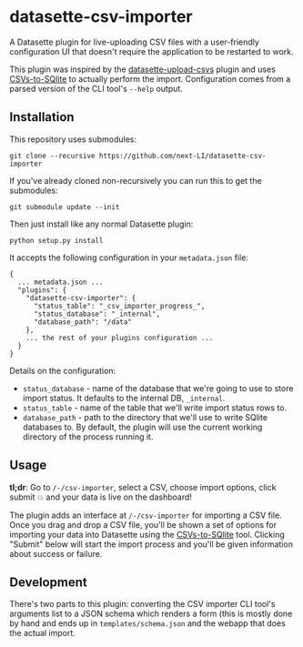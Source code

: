 # datasette-csv-importer

A Datasette plugin for live-uploading CSV files with a user-friendly configuration UI that doesn't require the application to be restarted to work.

This plugin was inspired by the [datasette-upload-csvs](https://github.com/simonw/datasette-upload-csvs) plugin and uses [CSVs-to-SQlite](https://github.com/simonw/csvs-to-sqlite) to actually perform the import. Configuration comes from a parsed version of the CLI tool's `--help` output.

## Installation

This repository uses submodules:

    git clone --recursive https://github.com/next-LI/datasette-csv-importer

If you've already cloned non-recursively you can run this to get the submodules:

    git submodule update --init

Then just install like any normal Datasette plugin:

    python setup.py install

It accepts the following configuration in your `metadata.json` file:

    {
      ... metadata.json ...
      "plugins": {
        "datasette-csv-importer": {
          "status_table": "_csv_importer_progress_",
          "status_database": "_internal",
          "database_path": "/data"
        },
        ... the rest of your plugins configuration ...
      }
    }

Details on the configuration:

- `status_database` - name of the database that we're going to use to store import status. It defaults to the internal DB, `_internal`.
- `status_table` - name of the table that we'll write import status rows to.
- `database_path` - path to the directory that we'll use to write SQlite databases to. By default, the plugin will use the current working directory of the process running it.

## Usage

**tl;dr**: Go to `/-/csv-importer`, select a CSV, choose import options, click submit 💥 and your data is live on the dashboard!

The plugin adds an interface at `/-/csv-importer` for importing a CSV file. Once you drag and drop a CSV file, you'll be shown a set of options for importing your data into Datasette using the [CSVs-to-SQlite](https://github.com/simonw/csvs-to-sqlite) tool. Clicking "Submit" below will start the import process and you'll be given information about success or failure.

## Development

There's two parts to this plugin: converting the CSV importer CLI tool's arguments list to a JSON schema which renders a form (this is mostly done by hand and ends up in `templates/schema.json` and the webapp that does the actual import.
